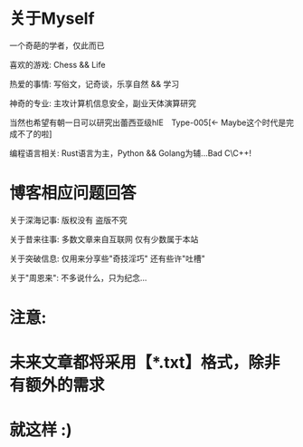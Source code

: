 # 关于Myself

一个奇葩的学者，仅此而已

喜欢的游戏: Chess && Life

热爱的事情: 写俗文，记奇谈，乐享自然 && 学习

神奇的专业: 主攻计算机信息安全，副业天体演算研究

当然也希望有朝一日可以研究出蕾西亚级hIE　Type-005[<- Maybe这个时代是完成不了的啦]

编程语言相关: Rust语言为主，Python && Golang为辅...Bad C\C++!

# 博客相应问题回答

关于深海记事: 版权没有 盗版不究

关于昔来往事: 多数文章来自互联网 仅有少数属于本站

关于突破信息: 仅用来分享些"奇技淫巧" 还有些许"吐槽"

关于"周恩来": 不多说什么，只为纪念...

# 注意:

# 未来文章都将采用【*.txt】格式，除非有额外的需求

# 就这样 :)
